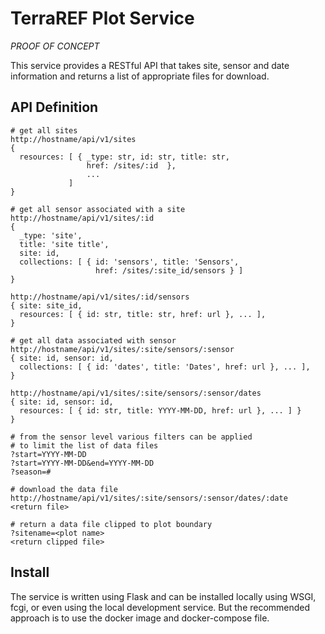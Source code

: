 # TerraREF Plot Service

*PROOF OF CONCEPT*

This service provides a RESTful API that takes site, sensor and date
information and returns a list of appropriate files for download.

## API Definition

    # get all sites
    http://hostname/api/v1/sites
    {   
      resources: [ { _type: str, id: str, title: str, 
                     href: /sites/:id  },
                     ...
                 ]
    }

    # get all sensor associated with a site
    http://hostname/api/v1/sites/:id
    { 
      _type: 'site',
      title: 'site title',
      site: id, 
      collections: [ { id: 'sensors', title: 'Sensors', 
                       href: /sites/:site_id/sensors } ]
    }

    http://hostname/api/v1/sites/:id/sensors
    { site: site_id, 
      resources: [ { id: str, title: str, href: url }, ... ],
    }

    # get all data associated with sensor
    http://hostname/api/v1/sites/:site/sensors/:sensor
    { site: id, sensor: id, 
      collections: [ { id: 'dates', title: 'Dates', href: url }, ... ],
    }

    http://hostname/api/v1/sites/:site/sensors/:sensor/dates
    { site: id, sensor: id, 
      resources: [ { id: str, title: YYYY-MM-DD, href: url }, ... ] }
    }

    # from the sensor level various filters can be applied 
    # to limit the list of data files
    ?start=YYYY-MM-DD
    ?start=YYYY-MM-DD&end=YYYY-MM-DD
    ?season=#

    # download the data file
    http://hostname/api/v1/sites/:site/sensors/:sensor/dates/:date
    <return file>

    # return a data file clipped to plot boundary
    ?sitename=<plot name>
    <return clipped file>


## Install
The service is written using Flask and can be installed locally using
WSGI, fcgi, or even using the local development service. But the
recommended approach is to use the docker image and docker-compose file.
